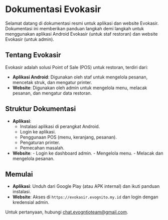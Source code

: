 # Dokumentasi Evokasir

Selamat datang di dokumentasi resmi untuk aplikasi dan website Evokasir. Dokumentasi ini memberikan panduan langkah demi langkah untuk menggunakan aplikasi Android Evokasir (untuk staf restoran) dan website Evokasir (untuk admin).

## Tentang Evokasir

Evokasir adalah solusi Point of Sale (POS) untuk restoran, terdiri dari:

-   **Aplikasi Android**: Digunakan oleh staf untuk mengelola pesanan, mencetak struk, dan mengatur printer.
-   **Website**: Digunakan oleh admin untuk mengelola menu, melacak pesanan, dan mengatur data restoran.

## Struktur Dokumentasi

-   **Aplikasi**:
    -   Instalasi aplikasi di perangkat Android.
    -   Login ke aplikasi.
    -   Penggunaan POS (menu, keranjang, pesanan).
    -   Pengaturan printer.
    -   Pemecahan masalah.
-   **Website**: - Login ke dashboard admin. - Mengelola menu. - Melacak dan mengelola pesanan.
<!-- -   **API**: Dokumentasi teknis untuk pengembang (lihat `/docs/api`). -->

## Memulai

-   **Aplikasi**: Unduh dari Google Play (atau APK internal) dan ikuti panduan instalasi.
-   **Website**: Akses di `https://evokasir.evognito.my.id` dan login dengan kredensial admin.
<!-- -   **API**: Kunjungi `/docs/api` untuk detail endpoint. -->

Untuk pertanyaan, hubungi chat.evogntioteam@gmail.com.
